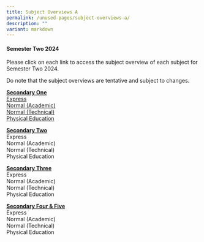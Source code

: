 ```yaml
---
title: Subject Overviews A
permalink: /unused-pages/subject-overviews-a/
description: ""
variant: markdown
---
```

<h4><strong>Semester Two 2024</strong></h4>
<p>Please click on each link to access the subject overview of each subject for Semester Two 2024.</p>
Do note that the subject overviews are tentative and subject to changes.<br>
<p><b><u>Secondary One</u></b><br>
<a rel="noopener" target="_blank" href="https://drive.google.com/drive/folders/1sE2e5iSq-YjM08NlzSU4PHPukjOXDGEa?usp=sharing">Express</a><br>
<a rel="noopener" target="_blank" href="https://drive.google.com/drive/folders/1kdbVlHZPtE7LNsY7kDF3OUF-W_UaLrk9?usp=sharing">Normal (Academic)</a><br>
<a rel="noopener" target="_blank" href="https://drive.google.com/drive/folders/11BqZi3qTlm5nebFKH37pUVV6hoxAK8XG?usp=sharing">Normal (Technical)</a><br>
<a rel="noopener" target="_blank" href="https://drive.google.com/drive/folders/1Z0mIIs7Cs05rrNA-4Lf4NXfxPHPP5WiD?usp=sharing">Physical Education</a><br></p>
<p><b><u>Secondary Two</u></b><br>
Express<br>
Normal (Academic)<br>
Normal (Technical)<br>
Physical Education<br></p>
<p><b><u>Secondary Three</u></b><br>
Express<br>
Normal (Academic)<br>
Normal (Technical)<br>
Physical Education<br></p>
<p><b><u>Secondary Four &amp; Five</u></b><br>
Express<br>
Normal (Academic)<br>
Normal (Technical)<br>
Physical Education<br></p>